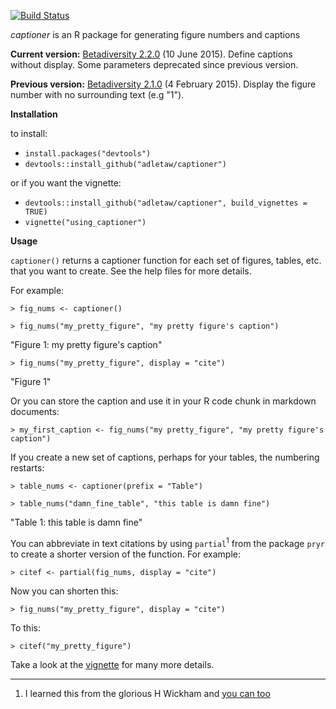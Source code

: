 [![Build Status](https://travis-ci.org/adletaw/captioner.png?branch=master)](https://travis-ci.org/adletaw/captioner)

*captioner* is an R package for generating figure numbers and captions

**Current version:** [Betadiversity 2.2.0](https://github.com/adletaw/captioner/releases/tag/v2.2.0) (10 June 2015).  Define captions without display.  Some parameters deprecated since previous version.

**Previous version:** [Betadiversity 2.1.0](https://github.com/adletaw/captioner/releases/tag/v2.1) (4 February 2015).  Display the figure number with no surrounding text (e.g "1").

**Installation**

to install:
* `install.packages("devtools")`
* `devtools::install_github("adletaw/captioner")`

or if you want the vignette:
* `devtools::install_github("adletaw/captioner", build_vignettes = TRUE)`
* `vignette("using_captioner")`

**Usage**

`captioner()` returns a captioner function for each set of figures, tables, etc. that you want to create.  See the help files for more details.

For example:

`> fig_nums <- captioner()`

`> fig_nums("my_pretty_figure", "my pretty figure's caption")`

"Figure 1: my pretty figure's caption"

`> fig_nums("my_pretty_figure", display = "cite")`

"Figure 1"

Or you can store the caption and use it in your R code chunk in markdown documents:

`> my_first_caption <- fig_nums("my pretty_figure", "my pretty figure's caption")`

If you create a new set of captions, perhaps for your tables, the numbering restarts:

`> table_nums <- captioner(prefix = "Table")`

`> table_nums("damn_fine_table", "this table is damn fine")`

"Table 1: this table is damn fine"

You can abbreviate in text citations by using `partial`<sup>1</sup> from the package `pryr` to create a shorter version of the function.  For example:

`> citef <- partial(fig_nums, display = "cite")`

Now you can shorten this:

`> fig_nums("my_pretty_figure", display = "cite")`

To this:

`> citef("my_pretty_figure")`

Take a look at the [vignette](https://github.com/adletaw/captioner/tree/master/vignettes/using_captioner.Rmd) for many more details.

***

1.  I learned this from the glorious H Wickham and [you can too](http://adv-r.had.co.nz/)
